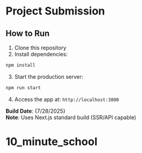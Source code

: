 # Project Submission

## How to Run

1. Clone this repository
2. Install dependencies:

```bash
npm install
```

3. Start the production server:

```bash
npm run start
```

4. Access the app at: `http://localhost:3000`

**Build Date**: {7/28/2025}  
**Note**: Uses Next.js standard build (SSR/API capable)


# 10_minute_school
